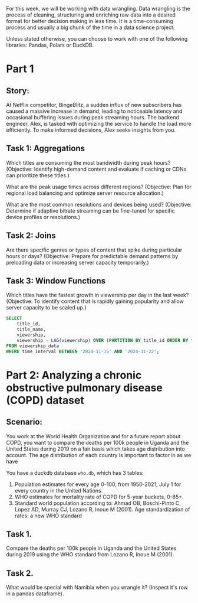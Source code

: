For this week, we will be working with data wrangling. Data wrangling is the process of cleaning, structuring and enriching raw data into a desired format for better decision making in less time. It is a time-consuming process and usually a big chunk of the time in a data science project.

Unless stated otherwise, you can choose to work with one of the following libraries: Pandas, Polars or DuckDB.

# Part 1
## Story:
At Netflix competitor, BingeBlitz, a sudden influx of new subscribers has caused a massive increase in demand, leading to noticeable latency and occasional buffering issues during peak streaming hours. The backend engineer, Alex, is tasked with optimizing the service to handle the load more efficiently. To make informed decisions, Alex seeks insights from you.

## Task 1: Aggregations
Which titles are consuming the most bandwidth during peak hours?
(Objective: Identify high-demand content and evaluate if caching or CDNs can prioritize these titles.)

What are the peak usage times across different regions?
(Objective: Plan for regional load balancing and optimize server resource allocation.)

What are the most common resolutions and devices being used?
(Objective: Determine if adaptive bitrate streaming can be fine-tuned for specific device profiles or resolutions.)

## Task 2: Joins
Are there specific genres or types of content that spike during particular hours or days?
(Objective: Prepare for predictable demand patterns by preloading data or increasing server capacity temporarily.)

## Task 3: Window Functions
Which titles have the fastest growth in viewership per day in the last week?
(Objective: To identify content that is rapidly gaining popularity and allow server capacity to be scaled up.)

```sql
SELECT 
    title_id,
    title_name,
    viewership,
    viewership - LAG(viewership) OVER (PARTITION BY title_id ORDER BY time_interval) AS viewership_growth
FROM viewership_data
WHERE time_interval BETWEEN '2024-11-15' AND '2024-11-22';
```

# Part 2: Analyzing a chronic obstructive pulmonary disease (COPD) dataset

## Scenario:
You work at the World Health Organization and for a future report about COPD, you want to compare the deaths per 100k people in Uganda and the United States during 2019 on a fair basis which takes age distribution into account. The age distribution of each country is important to factor in as we have 

You have a duckdb database `who.db`, which has 3 tables:

1. Population estimates for every age 0-100, from 1950-2021, July 1 for every country in the United Nations.
2. WHO estimates for mortality rate of COPD for 5-year buckets, 0-85+.
3. Standard world population according to: Ahmad OB, Boschi-Pinto C, Lopez AD, Murray CJ, Lozano R, Inoue M (2001). Age standardization of rates: a new WHO standard

## Task 1.
Compare the deaths per 100k people in Uganda and the United States during 2019 using the WHO standard from Lozano R, Inoue M (2001).

## Task 2.
What would be special with Namibia when you wrangle it? (Inspect it's row in a pandas dataframe).